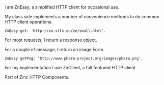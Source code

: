 I am ZnEasy, a simplified HTTP client for occasional use.

My class side implements a number of convenience methods to do common HTTP client operations.

	ZnEasy get: 'http://zn.stfx.eu/zn/small.html'.

For most requests, I return a response object. 

For a couple of message, I return an image Form.

	ZnEasy getPng: 'http://www.pharo-project.org/images/pharo.png'.

For my implementation I use ZnClient, a full featured HTTP client.

Part of Zinc HTTP Components.